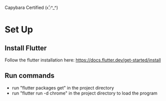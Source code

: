 Capybara Certified
(🖒^_^)

# Set Up

## Install Flutter
Follow the flutter installation here:
https://docs.flutter.dev/get-started/install

## Run commands
- run "flutter packages get" in the project directory
- run "flutter run -d chrome" in the project directory to load the program
